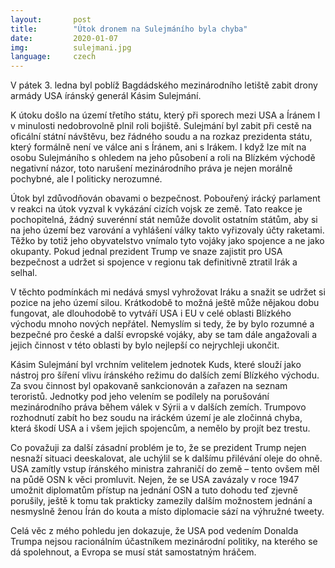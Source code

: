 ```yaml
---
layout:       post
title:        "Útok dronem na Sulejmáního byla chyba"
date:         2020-01-07
img:          sulejmani.jpg
language:     czech
---
```


V pátek 3. ledna byl poblíž Bagdádského mezinárodního letiště zabit drony armády USA íránský generál Kásim Sulejmání.

<!--more-->

K útoku  došlo na území třetího státu, který při sporech mezi USA a Íránem I v minulosti nedobrovolně plnil roli bojiště. Sulejmání byl zabit při cestě na oficální státní návštěvu, bez řádného soudu a na rozkaz prezidenta státu, který formálně není ve válce ani s Íránem, ani s Irákem. I když lze mít na osobu Sulejmáního s ohledem na jeho působení a roli na Blízkém východě negativní názor, toto narušení mezinárodního práva je nejen morálně pochybné, ale I politicky nerozumné.

Útok byl zdůvodňován obavami o bezpečnost. Pobouřený irácký parlament v reakci na útok vyzval k vykázání cizích vojsk ze země. Tato reakce je pochopitelná, žádný suverénní stát nemůže dovolit ostatním státům, aby si na jeho území bez varování a vyhlášení války takto vyřizovaly účty raketami. Těžko by totiž jeho obyvatelstvo vnímalo tyto vojáky jako spojence a ne jako okupanty. Pokud jednal prezident Trump ve snaze zajistit pro USA bezpečnost a udržet si spojence v regionu tak definitivně ztratil Irák a selhal. 

V těchto podmínkách mi nedává smysl vyhrožovat Iráku a snažit se udržet si pozice na jeho území silou. Krátkodobě to možná ještě může nějakou dobu fungovat, ale dlouhodobě to vytváří USA i EU v celé oblasti Blízkého východu mnoho nových nepřátel. Nemyslím si tedy, že by bylo rozumné a bezpečné pro české a další evropské vojáky, aby se tam dále angažovali a jejich činnost v této oblasti by bylo nejlepší co nejrychleji ukončit.

Kásim Sulejmání byl vrchním velitelem jednotek Kuds, které slouží jako nástroj pro šíření vlivu íránského režimu do dalších zemí Blízkého východu. Za svou činnost byl opakovaně sankcionován a zařazen na seznam teroristů. Jednotky pod jeho velením se podílely na porušování mezinárodního práva během válek v Sýrii a v dalších zemích. Trumpovo rozhodnutí zabít ho bez soudu na iráckém území je ale zločinná chyba, která škodí USA a i všem jejich spojencům, a nemělo by projít bez trestu.

Co považuji za další zásadní problém je to, že se prezident Trump nejen nesnaží situaci deeskalovat, ale uchýlil se k dalšímu přilévání oleje do ohně. USA zamítly vstup íránského ministra zahraničí do země – tento ovšem měl na půdě OSN k věci promluvit. Nejen, že se USA zavázaly v roce 1947 umožnit diplomatům přístup na jednání OSN a tuto dohodu teď zjevně porušily, ještě k tomu tak prakticky zamezily dalším možnostem jednání a nesmyslně ženou Írán do kouta a místo diplomacie sází na výhružné tweety. 

Celá věc z mého pohledu jen dokazuje, že USA pod vedením Donalda Trumpa nejsou racionálním účastníkem mezinárodní politiky, na kterého se dá spolehnout, a Evropa se musí stát samostatným hráčem.
